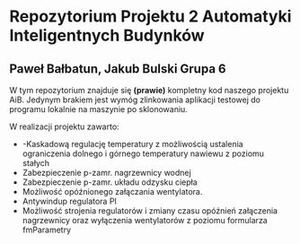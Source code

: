 # Repozytorium Projektu 2 Automatyki Inteligentnych Budynków

## Paweł Bałbatun, Jakub Bulski    Grupa 6

W tym repozytorium znajduje się **(prawie)** kompletny kod naszego projektu AiB.
Jedynym brakiem jest wymóg zlinkowania aplikacji testowej do programu lokalnie na maszynie po sklonowaniu.

W realizacji projektu zawarto:
 - -Kaskadową regulację temperatury z możliwością ustalenia ograniczenia dolnego i górnego temperatury nawiewu z poziomu stałych
 - Zabezpieczenie p-zamr. nagrzewnicy wodnej
 - Zabezpieczenie p-zamr. układu odzysku ciepła
 - Możliwość opóźnionego załączania wentylatora.
 - Antywindup regulatora PI
 - Możliwość strojenia regulatorów i zmiany czasu opóźnień załączenia nagrzewnicy oraz wyłączenia wentylatorów z poziomu formularza fmParametry



